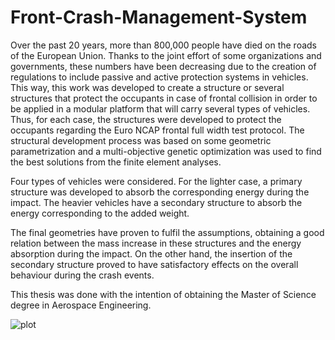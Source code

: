 # Front-Crash-Management-System

Over the past 20 years, more than 800,000 people have died on the roads of the European Union.
Thanks to the joint effort of some organizations and governments, these numbers have been decreasing
due to the creation of regulations to include passive and active protection systems in vehicles. This way,
this work was developed to create a structure or several structures that protect the occupants in case of
frontal collision in order to be applied in a modular platform that will carry several types of vehicles.
Thus, for each case, the structures were developed to protect the occupants regarding the Euro
NCAP frontal full width test protocol. The structural development process was based on some geometric
parametrization and a multi-objective genetic optimization was used to find the best solutions from the
finite element analyses.


Four types of vehicles were considered. For the lighter case, a primary structure was developed to
absorb the corresponding energy during the impact. The heavier vehicles have a secondary structure
to absorb the energy corresponding to the added weight.


The final geometries have proven to fulfil the assumptions, obtaining a good relation between the
mass increase in these structures and the energy absorption during the impact. On the other hand, the
insertion of the secondary structure proved to have satisfactory effects on the overall behaviour during
the crash events.

This thesis was done with the intention of obtaining the Master of Science degree in Aerospace Engineering. 


![plot](./Front-Crash-Management-System/Figure/EURO_NCAP.png?raw=true)
